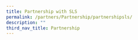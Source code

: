 ```yaml
---
title: Partnership with SLS
permalink: /partners/Partnership/partnershipsls/
description: ""
third_nav_title: Partnership
---
```

